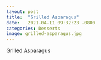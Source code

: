 ```yaml
---
layout: post
title:  "Grilled Asparagus"
date:   2021-04-11 09:32:23 -0800
categories: Desserts
image: grilled-asparagus.jpg
---
```

Grilled Asparagus